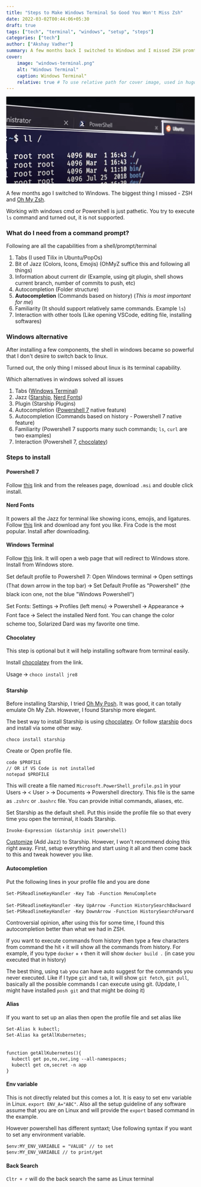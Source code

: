 ```yaml
---
title: "Steps to Make Windows Terminal So Good You Won't Miss Zsh"
date: 2022-03-02T00:44:06+05:30
draft: true
tags: ["tech", "terminal", "windows", "setup", "steps"]
categories: ["tech"]
author: ["Akshay Vadher"]
summary: A few months back I switched to Windows and I missed ZSH promt so much. But after these setup I don't want to go back.
cover:
    image: "windows-terminal.png"
    alt: "Windows Terminal"
    caption: Windows Terminal"
    relative: true # To use relative path for cover image, used in hugo Page-bundles
---
```

![Windows Terminal Image](windows-terminal.png)

A few months ago I switched to Windows. The biggest thing I missed - ZSH and [Oh My Zsh](https://ohmyz.sh/).

Working with windows cmd or Powershell is just pathetic. You try to execute `ls` command and turned out, it is not supported.

### What do I need from a command prompt?
Following are all the capabilities from a shell/prompt/terminal

1. Tabs (I used Tilix in Ubuntu/PopOs)
2. Bit of Jazz (Colors, Icons, Emojis) (OhMyZ suffice this and following all things)
3. Information about current dir (Example, using git plugin, shell shows current branch, number of commits to push, etc)
4. Autocompletion (Folder structure)
5. **Autocompletion** (Commands based on history) (*This is most important for me*)
6. Familiarity (It should support relatively same commands. Example `ls`)
7. Interaction with other tools (Like opening VSCode, editing file, installing softwares)

### Windows alternative
After installing a few components, the shell in windows became so powerful that I don't desire to switch back to linux. 

Turned out, the only thing I missed about linux is its terminal capability.

Which alternatives in windows solved all issues

1. Tabs ([Windows Terminal](https://aka.ms/terminal))
2. Jazz ([Starship](https://starship.rs/), [Nerd Fonts](https://www.nerdfonts.com/))
3. Plugin (Starship Plugins)
4. Autocompletion ([Powershell 7](https://github.com/PowerShell/PowerShell) native feature)
5. Autocompletion (Commands based on history - Powershell 7 native feature)
6. Familiarity (Powershell 7 supports many such commands; `ls`, `curl` are two examples)
7. Interaction (Powershell 7, [chocolatey](https://chocolatey.org/install))

### Steps to install

#### Powershell 7
Follow [this](https://github.com/PowerShell/PowerShell) link and from the releases page, download `.msi` and double click install.

#### Nerd Fonts
It powers all the Jazz for terminal like showing icons, emojis, and ligatures. Follow [this](https://www.nerdfonts.com/font-downloads) link and download any font you like. Fira Code is the most popular. Install after downloading. 

#### Windows Terminal
Follow [this](https://aka.ms/terminal) link. It will open a web page that will redirect to Windows store. Install from Windows store.

Set default profile to Powershell 7: Open Windows terminal 🡪 Open settings (That down arrow in the top bar) 🡪 Set Default Profile as "Powershell" (the black icon one, not the blue "Windows Powershell")

Set Fonts: Settings 🡪 Profiles (left menu) 🡪 Powershell 🡪 Appearance 🡪 Font face 🡪 Select the installed Nerd font. You can change the color scheme too, Solarized Dard was my favorite one time. 

#### Chocolatey
This step is optional but it will help installing software from terminal easily. 

Install [chocolatey](https://chocolatey.org/install) from the link. 

Usage 🡪 `choco install jre8`

#### Starship
Before installing Starship, I tried [Oh My Posh](https://ohmyposh.dev/). It was good, it can totally emulate Oh My Zsh. However, I found Starship more elegant.

The best way to install Starship is using [chocolatey](https://chocolatey.org/install). Or follow [starship](https://starship.rs) docs and install via some other way.
```
choco install starship
```

Create or Open profile file.
```
code $PROFILE 
// OR if VS Code is not installed
notepad $PROFILE 
```
This will create a file named `Microsoft.PowerShell_profile.ps1` in your Users 🡪 < User > 🡪 Documents 🡪 Powershell directory. This file is the same as `.zshrc` or `.bashrc` file. You can provide initial commands, aliases, etc.

Set Starship as the default shell. Put this inside the profile file so that every time you open the terminal, it loads Starship.
```
Invoke-Expression (&starship init powershell)
```

[Customize](https://starship.rs/config/#prompt) (Add Jazz) to Starship. However, I won't recommend doing this right away. First, setup everything and start using it all and then come back to this and tweak however you like.

#### Autocompletion
Put the following lines in your profile file and you are done
```
Set-PSReadlineKeyHandler -Key Tab -Function MenuComplete

Set-PSReadlineKeyHandler -Key UpArrow -Function HistorySearchBackward
Set-PSReadlineKeyHandler -Key DownArrow -Function HistorySearchForward
```

Controversial opinion, after using this for some time, I found this autocompletion better than what we had in ZSH. 

If you want to execute commands from history then type a few characters from command the hit `⬆️` it will show all the commands from history. 
For example, if you type `docker` + `⬆️` then it will show `docker build .` (in case you executed that in history)

The best thing, using `tab` you can have auto suggest for the commands you never executed. Like if I type `git` and `tab`, it will show `git fetch`, `git pull`, basically all the possible commands I can execute using git. (Update, I might have installed `posh git` and that might be doing it)

#### Alias
If you want to set up an alias then open the profile file and set alias like
```
Set-Alias k kubectl;
Set-Alias ka getAllKubernetes;


function getAllKubernetes(){
  kubectl get po,no,svc,ing --all-namespaces;
  kubectl get cm,secret -n app
}
```

#### Env variable
This is not directly related but this comes a lot. It is easy to set env variable in Linux. `export ENV_A="ABC"`. Also all the setup guideline of any software assume that you are on Linux and will provide the `export` based command in the example. 

However powershell has different syntaxt; Use following syntax if you want to set any environment variable.
```
$env:MY_ENV_VARIABLE = "VALUE" // to set
$env:MY_ENV_VARIABLE // to print/get
```

#### Back Search
`Cltr + r` will do the back search the same as Linux terminal

